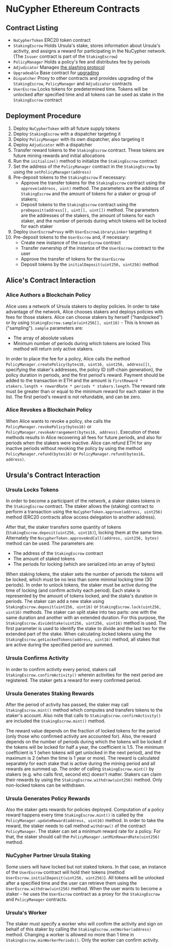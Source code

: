# NuCypher Ethereum Contracts


## Contract Listing

* `NuCypherToken` ERC20 token contract
* `StakingEscrow` Holds Ursula's stake, stores information about Ursula's activity, and assigns a reward for participating in the NuCypher network. (The `Issuer` contract is part of the `StakingEscrow`)
* `PolicyManager` Holds a policy's fee and distributes fee by periods
* `Adjudicator` Manages [the slashing protocol](slashing)
* `Upgradeable` Base contract for [upgrading](upgradeable_proxy_contracts)
* `Dispatcher` Proxy to other contracts and provides upgrading of the `StakingEscrow`, `PolicyManager` and `Adjudicator` contracts
* `UserEscrow` Locks tokens for predetermined time. Tokens will be unlocked after specified time and all tokens can be used as stake in the `StakingEscrow` contract

## Deployment Procedure

1. Deploy `NuCypherToken` with all future supply tokens
2. Deploy `StakingEscrow` with a dispatcher targeting it
3. Deploy `PolicyManager` with its own dispatcher, also targeting it
4. Deploy `Adjudicator` with a dispatcher
5. Transfer reward tokens to the `StakingEscrow` contract. These tokens are future mining rewards and initial allocations
6. Run the `initialize()` method to initialize the `StakingEscrow` contract
7. Set the address of the `PolicyManager` contract  in the `StakingEscrow` by using the `setPolicyManager(address)`
8. Pre-deposit tokens to the `StakingEscrow` if necessary:
	* Approve the transfer tokens for the `StakingEscrow` contract using the `approve(address, uint)` method. The parameters are the address of `StakingEscrow` and the amount of tokens for a staker or group of stakers;
	* Deposit tokens to the `StakingEscrow` contract using the `preDeposit(address[], uint[], uint[])` method. The parameters are the addresses of the stakers, the amount of tokens for each staker, and the number of periods during which tokens will be locked for each staker
9. Deploy `UserEscrowProxy` with `UserEscrowLibraryLinker` targeting it
10. Pre-deposit tokens to the `UserEscrow` and, if necessary:
	* Create new instance of the `UserEscrow` contract 
	* Transfer ownership of the instance of the `UserEscrow` contract to the user
	* Approve the transfer of tokens for the `UserEscrow`
	* Deposit tokens by the `initialDeposit(uint256, uint256)` method

## Alice's Contract Interaction

### Alice Authors a Blockchain Policy

Alice uses a network of Ursula stakers to deploy policies.
In order to take advantage of the network, Alice chooses stakers and deploys policies with fees for those stakers.
Alice can choose stakers by herself ("handpicked") or by using `StakingEscrow.sample(uint256[], uint16)` - This is  known as ("sampling").
`sample` parameters are:
* The array of absolute values
* Minimum number of periods during which tokens are locked
This method will return only active stakers.

In order to place the fee for a policy, Alice calls the method `PolicyManager.createPolicy(bytes16, uint16, uint256, address[])`,
specifying the staker's addresses, the policy ID (off-chain generation), the policy duration in periods, and the first period's reward.
Payment should be added to the transaction in ETH and the amount is `firstReward * stakers.length + rewardRate * periods * stakers.length`.
The reward rate must be greater than or equal to the minimum reward for each staker in the list. The first period's reward is not refundable, and can be zero.

### Alice Revokes a Blockchain Policy

When Alice wants to revoke a policy, she calls the `PolicyManager.revokePolicy(bytes16)` or `PolicyManager.revokeArrangement(bytes16, address)`.
Execution of these methods results in Alice recovering all fees for future periods, and also for periods when the stakers were inactive.
Alice can refund ETH for any inactive periods without revoking the policy by using the method `PolicyManager.refund(bytes16)` or `PolicyManager.refund(bytes16, address)`.


## Ursula's Contract Interaction


### Ursula Locks Tokens

In order to become a participant of the network, a staker stakes tokens in the `StakingEscrow` contract.
The staker allows the (staking) contract to perform a transaction using the `NuCypherToken.approve(address, uint256)` method
(ERC20 contracts allow access delegation to another address).

After that, the staker transfers some quantity of tokens (`StakingEscrow.deposit(uint256, uint16)`), locking them at the same time.
Alternately the `NucypherToken.approveAndCall(address, uint256, bytes)` method can be used.
The parameters are:
* The address of the `StakingEscrow` contract
* The amount of staked tokens
* The periods for locking (which are serialized into an array of bytes)

When staking tokens, the staker sets the number of periods the tokens will be locked, which must be no less than some minimal locking time (30 periods).
In order to unlock tokens, the staker must be active during the time of locking (and confirm activity each period).
Each stake is represented by the amount of tokens locked, and the stake's duration in periods.
The staker can add a new stake using `StakingEscrow.deposit(uint256, uint16)` or `StakingEscrow.lock(uint256, uint16)` methods.
The staker can split stake into two parts: one with the same duration and another with an extended duration.
For this purpose, the `StakingEscrow.divideStake(uint256, uint256, uint16)` method is used.
The first parameter is used to identify the stake to divide and the last two for the extended part of the stake.
When calculating locked tokens using the `StakingEscrow.getLockedTokens(address, uint16)` method, all stakes that are active during the specified period are summed.


### Ursula Confirms Activity

In order to confirm activity every period, stakers call `StakingEscrow.confirmActivity()` wherein activities for the next period are registered.
The staker gets a reward for every confirmed period.

### Ursula Generates Staking Rewards
After the period of activity has passed, the staker may call `StakingEscrow.mint()` method which computes and transfers tokens to the staker's account.
Also note that calls to `StakingEscrow.confirmActivity()` are included the `StakingEscrow.mint()` method.

The reward value depends on the fraction of locked tokens for the period (only those who confirmed activity are accounted for).
Also, the reward depends on the number of periods during which the tokens will be locked: if the tokens will be locked for half a year, the coefficient is 1.5.
The minimum coefficient is 1 (when tokens will get unlocked in the next period), and the maximum is 2 (when the time is 1 year or more).
The reward is calculated separately for each stake that is active during the mining period and all rewards are summed up.
The order of calling `StakingEscrow.mint()` by stakers (e.g. who calls first, second etc) doesn't matter.
Stakers can claim their rewards by using the `StakingEscrow.withdraw(uint256)` method. Only non-locked tokens can be withdrawn.


### Ursula Generates Policy Rewards
Also the staker gets rewards for policies deployed.
Computation of a policy reward happens every time `StakingEscrow.mint()` is called by the `PolicyManager.updateReward(address, uint16)` method.
In order to take the reward, the staker needs to call method `withdraw()` of the contract `PolicyManager`.
The staker can set a minimum reward rate for a policy. For that, the staker should call the `PolicyManager.setMinRewardRate(uint256)` method.


### NuCypher Partner Ursula Staking
Some users will have locked but not staked tokens.
In that case, an instance of the `UserEscrow` contract will hold their tokens (method `UserEscrow.initialDeposit(uint256, uint256)`).
All tokens will be unlocked after a specified time and the user can retrieve them using the `UserEscrow.withdraw(uint256)` method.
When the user wants to become a staker - he uses the `UserEscrow` contract as a proxy for the `StakingEscrow` and `PolicyManager` contracts.


### Ursula's Worker
The staker must specify a worker who will confirm the activity and sign on behalf of this staker by calling the `StakingEscrow.setWorker(address)` method.
Changing a worker is allowed no more than 1 time in `StakingEscrow.minWorkerPeriods()`.
Only the worker can confirm activity.
